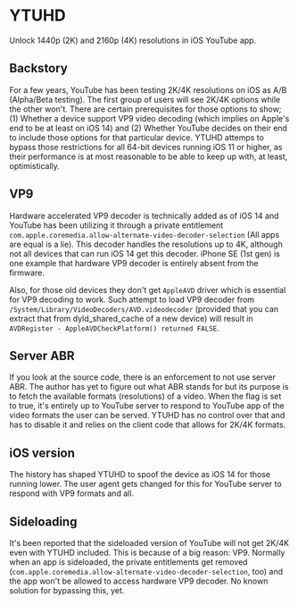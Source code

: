 # YTUHD

Unlock 1440p (2K) and 2160p (4K) resolutions in iOS YouTube app.

## Backstory

For a few years, YouTube has been testing 2K/4K resolutions on iOS as A/B (Alpha/Beta testing). The first group of users will see 2K/4K options while the other won't.
There are certain prerequisites for those options to show; (1) Whether a device support VP9 video decoding (which implies on Apple's end to be at least on iOS 14) and
(2) Whether YouTube decides on their end to include those options for that particular device.
YTUHD attemps to bypass those restrictions for all 64-bit devices running iOS 11 or higher, as their performance is at most reasonable to be able to keep up with, at least, optimistically.

## VP9

Hardware accelerated VP9 decoder is technically added as of iOS 14 and YouTube has been utilizing it through a private entitlement `com.apple.coremedia.allow-alternate-video-decoder-selection` (All apps are equal is a lie).
This decoder handles the resolutions up to 4K, although not all devices that can run iOS 14 get this decoder. iPhone SE (1st gen) is one example that hardware VP9 decoder is entirely absent from the firmware.

Also, for those old devices they don't get `AppleAVD` driver which is essential for VP9 decoding to work. Such attempt to load VP9 decoder from `/System/Library/VideoDecoders/AVD.videodecoder` (provided that you can extract that from dyld_shared_cache of a new device) will result in `AVDRegister - AppleAVDCheckPlatform() returned FALSE`.

## Server ABR

If you look at the source code, there is an enforcement to not use server ABR. The author has yet to figure out what ABR stands for but its purpose is to fetch the available formats (resolutions) of a video.
When the flag is set to true, it's entirely up to YouTube server to respond to YouTube app of the video formats the user can be served.
YTUHD has no control over that and has to disable it and relies on the client code that allows for 2K/4K formats.

## iOS version

The history has shaped YTUHD to spoof the device as iOS 14 for those running lower. The user agent gets changed for this for YouTube server to respond with VP9 formats and all.

## Sideloading

It's been reported that the sideloaded version of YouTube will not get 2K/4K even with YTUHD included. This is because of a big reason: VP9.
Normally when an app is sideloaded, the private entitlements get removed (`com.apple.coremedia.allow-alternate-video-decoder-selection`, too) and the app won't be allowed to access hardware VP9 decoder. No known solution for bypassing this, yet.
